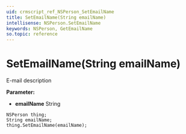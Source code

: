 ```yaml
---
uid: crmscript_ref_NSPerson_SetEmailName
title: SetEmailName(String emailName)
intellisense: NSPerson.SetEmailName
keywords: NSPerson, GetEmailName
so.topic: reference
---
```


# SetEmailName(String emailName)

E-mail description

**Parameter:** 
 - **emailName** String

```crmscript
NSPerson thing;
String emailName;
thing.SetEmailName(emailName);
```

